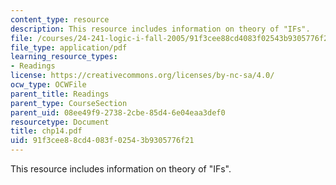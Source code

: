 ```yaml
---
content_type: resource
description: This resource includes information on theory of "IFs".
file: /courses/24-241-logic-i-fall-2005/91f3cee88cd4083f02543b9305776f21_chp14.pdf
file_type: application/pdf
learning_resource_types:
- Readings
license: https://creativecommons.org/licenses/by-nc-sa/4.0/
ocw_type: OCWFile
parent_title: Readings
parent_type: CourseSection
parent_uid: 08ee49f9-2738-2cbe-85d4-6e04eaa3def0
resourcetype: Document
title: chp14.pdf
uid: 91f3cee8-8cd4-083f-0254-3b9305776f21
---
```

This resource includes information on theory of "IFs".